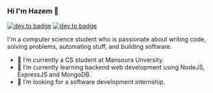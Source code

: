### Hi I'm Hazem 👋

<!--
**hazemessam/hazemessam** is a ✨ _special_ ✨ repository because its `README.md` (this file) appears on your GitHub profile.

Here are some ideas to get you started:
-->

[![dev.to badge](https://img.shields.io/badge/Linkedin-%40hazemessamsaleh-blue)](https://www.linkedin.com/in/hazemessamsaleh)
[![dev.to badge](https://img.shields.io/badge/linkedin-hazemessamsaleh-%230177B5?style=flat&logo=linkedin)](https://www.linkedin.com/in/hazemessamsaleh)

I'm a computer science student who is passionate about writing code, solving problems, automating stuff, and building software.

- 🔭 I’m currently a CS student at Mansoura Unversity.
- 🌱 I’m currently learning  backend web development using NodeJS, ExpressJS and MongoDB.
- 👯 I’m looking for a software development internship.


<!--
- 🤔 I’m looking for help with ...
- 💬 Ask me about ...
- 📫 How to reach me: ...
- 😄 Pronouns: ...
- ⚡ Fun fact: ...
-->
